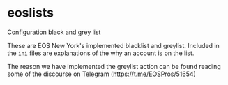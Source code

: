 # eoslists
Configuration black and grey list

These are EOS New York's implemented blacklist and greylist. Included in the `ini` files are explanations of the why an account is on the list.

The reason we have implemented the greylist action can be found reading some of the discourse on Telegram (https://t.me/EOSPros/51654)
